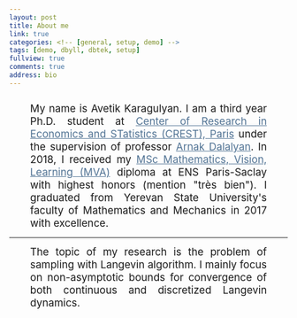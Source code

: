 ```yaml
---
layout: post
title: About me 
link: true
categories: <!-- [general, setup, demo] -->
tags: [demo, dbyll, dbtek, setup]
fullview: true
comments: true
address: bio
---
```


<!-- hyperlink color #428bca -->


<div style="font-size: 14pt; text-align: justify; margin-left: 1cm; margin-right: 1cm; margin-top: 0.7cm">
My name is Avetik Karagulyan. I am a third year Ph.D. student at <a href="http://crest.science/" style="color: #517394"> 
Center of Research in Economics and STatistics (CREST), Paris</a> 
under the supervision of professor <a href="http://www.arnak-dalalyan.fr/" style="color: #517394"> Arnak Dalalyan</a>.
In 2018, I received my <a href="http://math.ens-paris-saclay.fr/version-francaise/formations/master-mva/" style="color: #517394"> 
MSc Mathematics, Vision, Learning (MVA)</a>  diploma 
at ENS Paris-Saclay with highest honors (mention "très bien"). I graduated from Yerevan State University's faculty of Mathematics and Mechanics in 2017 with excellence.
</div>
<hr width="100%" size="10" align="left" color="#ced9e4">
<div style="font-size: 14pt; text-align: justify; margin-left: 1cm;  margin-right: 1cm">
	The topic of my research is the problem of sampling with Langevin algorithm. I mainly focus on 
	non-asymptotic bounds for convergence of both continuous and discretized Langevin dynamics.
</div> 
